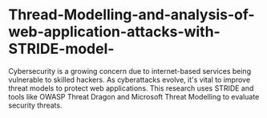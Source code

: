 # Thread-Modelling-and-analysis-of-web-application-attacks-with-STRIDE-model-
Cybersecurity is a growing concern due to internet-based services being vulnerable to skilled hackers. As cyberattacks evolve, it's vital to improve threat models to protect web applications. This research uses STRIDE and tools like OWASP Threat Dragon and Microsoft Threat Modelling to evaluate security threats.
